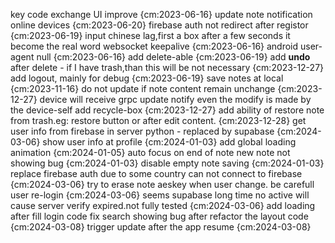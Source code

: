 key code exchange UI improve {cm:2023-06-16}
update note notification online devices {cm:2023-06-20}
firebase auth not redirect after registor {cm:2023-06-19}
input chinese lag,first a box after a few seconds it become the real word
websocket keepalive {cm:2023-06-16}
android user-agent null {cm:2023-06-16}
add delete-able {cm:2023-06-19}
add **undo** after delete - if I have trash,than this will be not necessary {cm:2023-12-27}
add logout, mainly for debug {cm:2023-06-19}
save notes at local {cm:2023-11-16}
do not update if note content remain unchange {cm:2023-12-27}
device will receive grpc update notify even the modify is made by the device-self
add recycle-box {cm:2023-12-27}
add ability of restore note from trash.eg: restore button or after edit content. {cm:2023-12-28}
get user info from firebase in server python - replaced by supabase {cm:2024-03-06}
show user info at profile {cm:2024-01-03}
add global loading animation {cm:2024-01-05}
auto focus on end of note
new note not showing bug {cm:2024-01-03}
disable empty note saving {cm:2024-01-03}
replace firebase auth due to some country can not connect to firebase {cm:2024-03-06}
try to erase note aeskey when user change. be carefull user re-login {cm:2024-03-06}
seems supabase long time no active will cause server verify expired.not fully tested {cm:2024-03-06}
add loading after fill login code
fix search showing bug after refactor the layout code {cm:2024-03-08}
trigger update after the app resume {cm:2024-03-08}